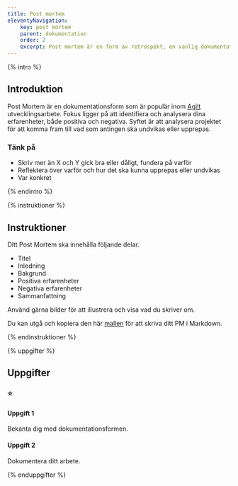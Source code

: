 ```yaml
---
title: Post mortem
eleventyNavigation:
    key: post mortem
    parent: dokumentation
    order: 2
    excerpt: Post mortem är en form av retrospekt, en vanlig dokumentationsform inom agilt utvecklingsarbete
---
```

{% intro %}

## Introduktion

Post Mortem är en dokumentationsform som är populär inom 
[Agilt](https://sv.wikipedia.org/wiki/Agil_systemutveckling) utvecklingsarbete.
Fokus ligger på att identifiera och analysera dina erfarenheter, både positiva och 
negativa. Syftet är att analysera projektet för att komma fram till vad som 
antingen ska undvikas eller upprepas.

### Tänk på
 - Skriv mer än X och Y gick bra eller dåligt, fundera på varför
 - Reflektera över varför och hur det ska kunna upprepas eller undvikas
 - Var konkret

{% endintro %}

{% instruktioner %}

## Instruktioner

Ditt Post Mortem ska innehålla följande delar.

 - Titel
 - Inledning
 - Bakgrund
 - Positiva erfarenheter
 - Negativa erfarenheter
 - Sammanfattning

Använd gärna bilder för att illustrera och visa vad du skriver om.

Du kan utgå och kopiera den här 
[mallen](https://gist.github.com/jensnti/c377e37ceb4138c4c29c6ab5f5f64c2f) för 
att skriva ditt PM i Markdown.

{% endinstruktioner %}

{% uppgifter %}

## Uppgifter
### ⭐
#### Uppgift 1

Bekanta dig med dokumentationsformen.

#### Uppgift 2

Dokumentera ditt arbete.


{% enduppgifter %}